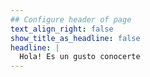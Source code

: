 ```yaml
---
## Configure header of page
text_align_right: false
show_title_as_headline: false
headline: |
  Hola! Es un gusto conocerte
---
```


<!-- this is a subheadline -->
